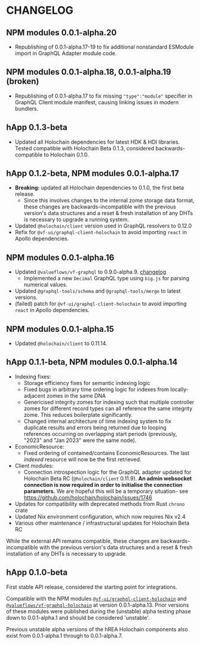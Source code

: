 # CHANGELOG

## NPM modules 0.0.1-alpha.20

- Republishing of 0.0.1-alpha.17-19 to fix additional nonstandard ESModule import in GraphQL Adapter module code.

## NPM modules 0.0.1-alpha.18, 0.0.1-alpha.19 **(broken)**

- Republishing of 0.0.1-alpha.17 to fix missing `"type":"module"` specifier in GraphQL Client module manifest, causing linking issues in modern bundlers.

## hApp 0.1.3-beta

- Updated all Holochain dependencies for latest HDK & HDI libraries. Tested compatible with Holochain Beta 0.1.3, considered backwards-compatible to Holochain 0.1.0.

## hApp 0.1.2-beta, NPM modules 0.0.1-alpha.17

- **Breaking:** updated all Holochain dependencies to 0.1.0, the first beta release.
	- Since this involves changes to the internal zome storage data format, these changes are backwards-incompatible with the previous version's data structures and a reset & fresh installation of any DHTs is necessary to upgrade a running system.
- Updated `@holochain/client` version used in GraphQL resolvers to 0.12.0
- Refix for `@vf-ui/graphql-client-holochain` to avoid importing `react` in Apollo dependencies.

## NPM modules 0.0.1-alpha.16

- Updated `@valueflows/vf-graphql` to 0.9.0-alpha.9. [changelog](https://lab.allmende.io/valueflows/vf-schemas/vf-graphql/-/blob/sprout/CHANGELOG.md#090-alpha9)
	- Implemented a new `Decimal` GraphQL type using `big.js` for parsing numerical values.
- Updated `@graphql-tools/schema` and `@graphql-tools/merge` to latest versions.
- (failed) patch for `@vf-ui/graphql-client-holochain` to avoid importing `react` in Apollo dependencies.

## NPM modules 0.0.1-alpha.15

- Updated `@holochain/client` to 0.11.14.

## hApp 0.1.1-beta, NPM modules 0.0.1-alpha.14

- Indexing fixes:
	- Storage efficiency fixes for semantic indexing logic
	- Fixed bugs in arbitrary time ordering logic for indexes from locally-adjacent zomes in the same DNA
	- Genericised integrity zomes for indexing such that multiple controller zomes for different record types can all reference the same integrity zome. This reduces boilerplate significantly.
	- Changed internal architecture of time indexing system to fix duplicate results and errors being returned due to looping references occurring on overlapping start periods (previously, "2023" and "Jan 2023" were the same node).
- EconomicResource:
	- Fixed ordering of contained/contains EconomicResources. The last *indexed* resource will now be the first retrieved.
- Client modules:
	- Connection introspection logic for the GraphQL adapter updated for Holochain Beta RC (`@holochain/client` 0.11.9). **An admin websocket connection is now required in order to initialise the connection parameters.** We are hopeful this will be a temporary situation- see https://github.com/holochain/holochain/issues/1746
- Updates for compatibility with deprecated methods from Rust `chrono` crate
- Updated Nix environment configuration, which now requires Nix v2.4
- Various other maintenance / infrastructural updates for Holochain Beta RC

While the external API remains compatible, these changes are backwards-incompatible with the previous version's data structures and a reset & fresh installation of any DHTs is necessary to upgrade.

## hApp 0.1.0-beta

First stable API release, considered the starting point for integrations.

Compatible with the NPM modules [`@vf-ui/graphql-client-holochain`](https://www.npmjs.com/package/@vf-ui/graphql-client-holochain) and [`@valueflows/vf-graphql-holochain`](https://www.npmjs.com/package/@valueflows/vf-graphql-holochain) at version 0.0.1-alpha.13. Prior versions of these modules were published during the (unstable) alpha testing phase down to 0.0.1-alpha.1 and should be considered 'unstable'.

Previous unstable alpha versions of the hREA Holochain components also exist from 0.0.1-alpha.1 through to 0.0.1-alpha.7.
